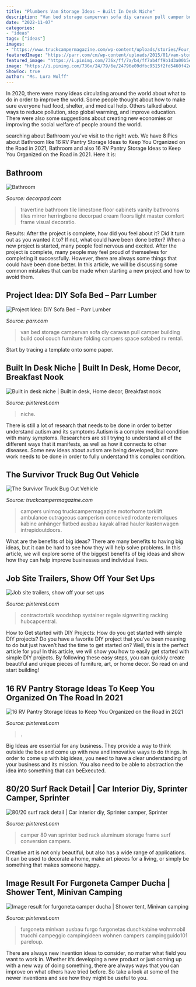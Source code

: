 ```yaml
---
title: "Plumbers Van Storage Ideas ~ Built In Desk Niche"
description: "Van bed storage campervan sofa diy caravan pull camper building build cool couch furniture folding campers space sofabed rv rental"
date: "2022-11-07"
categories:
- "ideas"
tags: ["ideas"]
images:
- "https://www.truckcampermagazine.com/wp-content/uploads/stories/Four_Wheel_Camper/Survivor-Truck-camper-interior.jpg"
featuredImage: "https://parr.com/cm/wp-content/uploads/2015/01/van-storage-bed.jpg"
featured_image: "https://i.pinimg.com/736x/ff/7a/b4/ff7ab4ff9b1d3a00b5ed59f57dc84ba5--built-in-desk-built-ins.jpg"
image: "https://i.pinimg.com/736x/24/79/6e/24796e09dfbc9515f2fd5460f42e1182.jpg"
ShowToc: true
author: "Ms. Lura Wolff"
---
```



In 2020, there were many ideas circulating around the world about what to do in order to improve the world. Some people thought about how to make sure everyone had food, shelter, and medical help. Others talked about ways to reduce pollution, stop global warming, and improve education. There were also some suggestions about creating new economies or improving the social welfare of people around the world.

	

		
searching about Bathroom you've visit to the right web. We have 8 Pics about Bathroom like 16 RV Pantry Storage Ideas to Keep You Organized on the Road in 2021, Bathroom and also 16 RV Pantry Storage Ideas to Keep You Organized on the Road in 2021. Here it is:
		
    
## Bathroom

<img loading=lazy src="https://cdn.decorpad.com/photos/2011/03/31/0d05e620e9a8.jpg" onerror="this.onerror=null;this.src='https://tse2.mm.bing.net/th?id=OIP.pJTX1P9wD2fSkjW6r6XKHQAAAA&amp;pid=15.1';" alt="Bathroom">

_Source: decorpad.com_

>travertine bathroom tile limestone floor cabinets vanity bathrooms tiles mirror herringbone decorpad cream floors light master comfort frame visual decoratio. 

	

Results: After the project is complete, how did you feel about it? Did it turn out as you wanted it to? If not, what could have been done better?
When a new project is started, many people feel nervous and excited. After the project is complete, many people may feel proud of themselves for completing it successfully. However, there are always some things that could have been done better. In this article, we will be discussing some common mistakes that can be made when starting a new project and how to avoid them.

    
## Project Idea: DIY Sofa Bed – Parr Lumber

<img loading=lazy src="https://parr.com/cm/wp-content/uploads/2015/01/van-storage-bed.jpg" onerror="this.onerror=null;this.src='https://tse4.mm.bing.net/th?id=OIP.d7yrLP0WUTmJi8GTpo6rUgHaEm&amp;pid=15.1';" alt="Project Idea: DIY Sofa Bed – Parr Lumber">

_Source: parr.com_

>van bed storage campervan sofa diy caravan pull camper building build cool couch furniture folding campers space sofabed rv rental. 

	

Start by tracing a template onto some paper.

    
## Built In Desk Niche | Built In Desk, Home Decor, Breakfast Nook

<img loading=lazy src="https://i.pinimg.com/736x/ff/7a/b4/ff7ab4ff9b1d3a00b5ed59f57dc84ba5--built-in-desk-built-ins.jpg" onerror="this.onerror=null;this.src='https://tse2.mm.bing.net/th?id=OIP.2UzzquejZpNjuvxZdTz-IAHaJ3&amp;pid=15.1';" alt="Built in desk niche | Built in desk, Home decor, Breakfast nook">

_Source: pinterest.com_

>niche. 

	

There is still a lot of research that needs to be done in order to better understand autism and its symptoms
Autism is a complex medical condition with many symptoms. Researchers are still trying to understand all of the different ways that it manifests, as well as how it connects to other diseases. Some new ideas about autism are being developed, but more work needs to be done in order to fully understand this complex condition.

    
## The Survivor Truck Bug Out Vehicle

<img loading=lazy src="https://www.truckcampermagazine.com/wp-content/uploads/stories/Four_Wheel_Camper/Survivor-Truck-camper-interior.jpg" onerror="this.onerror=null;this.src='https://tse4.mm.bing.net/th?id=OIP.mv_2uzbVYOPgPhRXIimXQAHaLF&amp;pid=15.1';" alt="The Survivor Truck Bug Out Vehicle">

_Source: truckcampermagazine.com_

>campers unimog truckcampermagazine motorhome torklift ambulance outrageous camperism conceived rodante remolques kabine anhänger flatbed ausbau kayak allrad hauler kastenwagen intrepidoutdoors. 

	

What are the benefits of big ideas?
There are many benefits to having big ideas, but it can be hard to see how they will help solve problems. In this article, we will explore some of the biggest benefits of big ideas and show how they can help improve businesses and individual lives.

    
## Job Site Trailers, Show Off Your Set Ups

<img loading=lazy src="https://i.pinimg.com/736x/5e/72/75/5e7275c3c478f5692f59f863f4e86d75.jpg" onerror="this.onerror=null;this.src='https://tse2.mm.bing.net/th?id=OIP.VC6LAdFRyHWYlYbisfF5GAAAAA&amp;pid=15.1';" alt="Job site trailers, show off your set ups">

_Source: pinterest.com_

>contractortalk woodshop systainer regale signwriting racking hubcapcentral. 

	

How to Get started with DIY Projects: How do you get started with simple DIY projects?
Do you have a favorite DIY project that you’ve been meaning to do but just haven’t had the time to get started on? Well, this is the perfect article for you! In this article, we will show you how to easily get started with simple DIY projects. By following these easy steps, you can quickly create beautiful and unique pieces of furniture, art, or home decor. So read on and start building!

    
## 16 RV Pantry Storage Ideas To Keep You Organized On The Road In 2021

<img loading=lazy src="https://i.pinimg.com/736x/e4/7f/08/e47f08d57f6d632f41b49339dfef5a68.jpg" onerror="this.onerror=null;this.src='https://tse1.mm.bing.net/th?id=OIP.psdak-mPznQueH4qaSm0cQHaJ4&amp;pid=15.1';" alt="16 RV Pantry Storage Ideas to Keep You Organized on the Road in 2021">

_Source: pinterest.com_

>. 

	

Big Ideas are essential for any business. They provide a way to think outside the box and come up with new and innovative ways to do things. In order to come up with big ideas, you need to have a clear understanding of your business and its mission. You also need to be able to abstraction the idea into something that can beExecuted.

    
## 80/20 Surf Rack Detail | Car Interior Diy, Sprinter Camper, Sprinter

<img loading=lazy src="https://i.pinimg.com/736x/47/51/05/475105a3e0ea91ae624c4d7eec2fdb48--camper-storage-sprinter-camper.jpg" onerror="this.onerror=null;this.src='https://tse2.mm.bing.net/th?id=OIP.FydeJ1yL_VHq5fIhq7C8eQHaEK&amp;pid=15.1';" alt="80/20 surf rack detail | Car interior diy, Sprinter camper, Sprinter">

_Source: pinterest.com_

>camper 80 van sprinter bed rack aluminum storage frame surf conversion campers. 

	

Creative art is not only beautiful, but also has a wide range of applications. It can be used to decorate a home, make art pieces for a living, or simply be something that makes someone happy.

    
## Image Result For Furgoneta Camper Ducha | Shower Tent, Minivan Camping

<img loading=lazy src="https://i.pinimg.com/736x/24/79/6e/24796e09dfbc9515f2fd5460f42e1182.jpg" onerror="this.onerror=null;this.src='https://tse3.mm.bing.net/th?id=OIP.LojJwCNt81LkM8dDvJ7nlAAAAA&amp;pid=15.1';" alt="Image result for furgoneta camper ducha | Shower tent, Minivan camping">

_Source: pinterest.com_

>furgoneta minivan ausbau furgo furgonetas duschkabine wohnmobil trucchi campeggio campingideen wohnen campers campingguido101 pareloup. 

	

There are always new invention ideas to consider, no matter what field you want to work in. Whether it’s developing a new product or just coming up with a new way of doing something, there are always ways that you can improve on what others have tried before. So take a look at some of the newer inventions and see how they might be useful to you.

